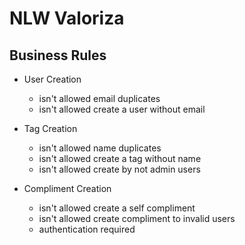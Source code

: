 # NLW Valoriza

## Business Rules

- User Creation

  - isn't allowed email duplicates
  - isn't allowed create a user without email

- Tag Creation

  - isn't allowed name duplicates
  - isn't allowed create a tag without name
  - isn't allowed create by not admin users

- Compliment Creation

  - isn't allowed create a self compliment
  - isn't allowed create compliment to invalid users
  - authentication required

